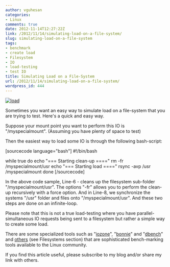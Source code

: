 ```yaml
---
author: vguhesan
categories:
- Linux
comments: true
date: 2012-11-14T12:27:22Z
link: /2012/11/14/simulating-load-on-a-file-system/
slug: simulating-load-on-a-file-system
tags:
- benchmark
- create load
- Filesystem
- IO
- load-testing
- test IO
title: Simulating Load on a File-System
url: /2012/11/14/simulating-load-on-a-file-system/
wordpress_id: 444
---
```


[![load](http://mythinkpond.files.wordpress.com/2012/11/load.jpg)](/img/2012/11/load.jpg)

Sometimes you want an easy way to simulate load on a file-system that you are trying to test. Here's a quick and easy way.

Suppose your mount point you want to perform this IO is "/myspecialmount". (Assuming you have plenty of space to test)

Then the easiest way to load some IO is through the following bash-script:

[sourcecode language="bash"]
#!/bin/bash

while true
do
  echo "=== Starting clean-up ===="
  rm -fr /myspecialmount/usr
  echo "=== Starting load ===="
  rsync -avp /usr /myspecialmount
done
[/sourcecode]

In the above code sample, Line-6 - cleans up the filesystem sub-folder "/myspecialmount/usr". The options "-fr" allows you to perform the clean-up recursively with a force option. And in Line-8, we synchronize the systems "/usr" folder and files onto "/myspecialmount/usr". And these two steps are done on an infinite-loop.

Please note that this is not a true load-testing where you have parallel-simultaneous IO requests being sent to a filesystem but rather a simple way to create some load.

There are some specialized tools such as "[iozone](http://www.iozone.org/)", "[bonnie](http://www.coker.com.au/bonnie++/)" and "[dbench](http://www.samba.org/ftp/tridge/dbench/)" and [others](http://ltp.sourceforge.net/tooltable.php) (see Filesystems section) that are sophisticated bench-marking tools available to the Linux community.

If you find this article useful, please subscribe to my blog and/or share my link with others.

